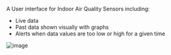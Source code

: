A User interface for Indoor Air Quality Sensors including:
- Live data
- Past data shown visually with graphs
- Alerts when data values are too low or high for a given time

![image](https://github.com/user-attachments/assets/ed9633f9-43f4-4e21-8824-8e300b36e76d)
